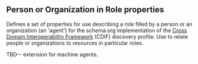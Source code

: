 ## Person or Organization in Role properties

Defines a set of properties for use describing a role filled by a person or an organization (an 'agent') for the schema.org implementation of the [Cross Domain Interoperability Framework](https://cross-domain-interoperability-framework.github.io/cdifbook/metadata/schemaorgimplementation.html#implementation-of-metadata-content-items) (CDIF) discovery profile.  Use to relate people or organizations to resources in particular roles.  

TBD-- extension for machine agents.